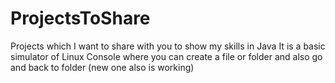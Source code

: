 # ProjectsToShare
Projects which I want to share with you to show my skills in Java
It is a basic simulator of Linux Console where you can create a file or folder and also go and back to folder (new one also is working)
